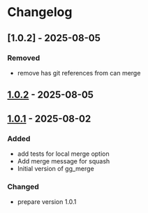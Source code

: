 # Changelog

## \[1.0.2\] - 2025-08-05

### Removed

- remove has git references from can merge

## [1.0.2] - 2025-08-05

## [1.0.1] - 2025-08-02

### Added

- add tests for local merge option
- Add merge message for squash
- Initial version of gg\_merge

### Changed

- prepare version 1.0.1

[1.0.2]: https://github.com/inlavigo/gg_merge/compare/1.0.1...1.0.2
[1.0.1]: https://github.com/inlavigo/gg_merge/tag/%tag
